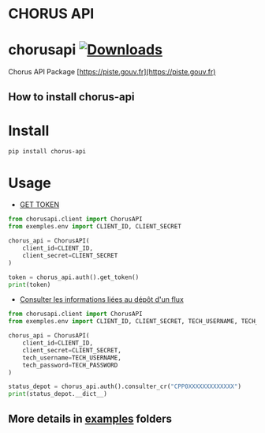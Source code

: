 # CHORUS API

# chorusapi [![Downloads](https://static.pepy.tech/personalized-badge/chorusapi?period=total&units=international_system&left_color=black&right_color=orange&left_text=Downloads)](https://pepy.tech/project/izi18n)

Chorus API Package [https://piste.gouv.fr](https://piste.gouv.fr)

## How to install chorus-api

# Install

```shell
pip install chorus-api
```

# Usage

* [GET TOKEN](exemples/get_token.py)

```python
from chorusapi.client import ChorusAPI
from exemples.env import CLIENT_ID, CLIENT_SECRET

chorus_api = ChorusAPI(
    client_id=CLIENT_ID,
    client_secret=CLIENT_SECRET
)

token = chorus_api.auth().get_token()
print(token)
```

* [Consulter les informations liées au dépôt d'un flux](exemples/status_depot.py)

```python
from chorusapi.client import ChorusAPI
from exemples.env import CLIENT_ID, CLIENT_SECRET, TECH_USERNAME, TECH_PASSWORD

chorus_api = ChorusAPI(
    client_id=CLIENT_ID,
    client_secret=CLIENT_SECRET,
    tech_username=TECH_USERNAME,
    tech_password=TECH_PASSWORD
)

status_depot = chorus_api.auth().consulter_cr("CPP0XXXXXXXXXXXXX")
print(status_depot.__dict__)
```

## More details in [examples](exemples) folders